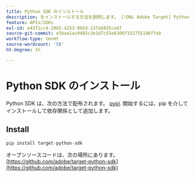 ```yaml
---
title: Python SDK のインストール
description: をインストールする方法を説明します。 [!DNL Adobe Target] Python SDK。
feature: APIs/SDKs
exl-id: e4371cc4-2965-4253-9b5d-13fa6835ce67
source-git-commit: e5bae1ac9485c3e1d7c55e6386f332755196ffab
workflow-type: tm+mt
source-wordcount: '56'
ht-degree: 1%

---
```


# Python SDK のインストール

Python SDK は、次の方法で配布されます。 [pypi](https://pypi.org/project/target-python-sdk). 開始するには、pip を介してインストールして依存関係として追加します。

## Install

```python {line-numbers="true"}
pip install target-python-sdk
```

オープンソースコードは、次の場所にあります。 [https://github.com/adobe/target-python-sdk](https://github.com/adobe/target-python-sdk)
